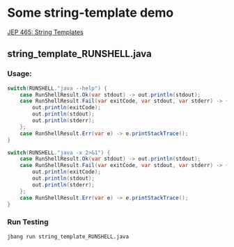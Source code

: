 # Some string-template demo

[JEP 465: String Templates](https://openjdk.org/jeps/465)

## string_template_RUNSHELL.java

### Usage:

```java
switch(RUNSHELL."java --help") {
    case RunShellResult.Ok(var stdout) -> out.println(stdout);
    case RunShellResult.Fail(var exitCode, var stdout, var stderr) -> {
        out.println(exitCode);
        out.println(stdout);
        out.println(stderr);
    };
    case RunShellResult.Err(var e) -> e.printStackTrace();
}
```

```java
switch(RUNSHELL."java -x 2>&1") {
    case RunShellResult.Ok(var stdout) -> out.println(stdout);
    case RunShellResult.Fail(var exitCode, var stdout, var stderr) -> {
        out.println(exitCode);
        out.println(stdout);
        out.println(stderr);
    };
    case RunShellResult.Err(var e) -> e.printStackTrace();
}
```

### Run Testing

```shell
jbang run string_template_RUNSHELL.java
``` 
